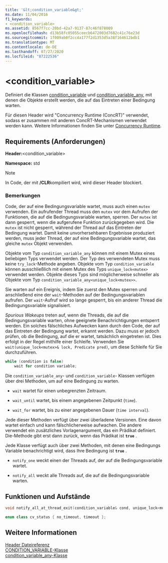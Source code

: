 ```yaml
---
title: '&lt;condition_variable&gt;'
ms.date: 11/04/2016
f1_keywords:
- <condition_variable>
ms.assetid: 8567f7cc-20bd-42a7-9137-87c46f878009
ms.openlocfilehash: d13b58fc05055ceecb6472003d7682c41c76e23d
ms.sourcegitcommit: 1f009ab0f2cc4a177f2d1353d5a38f164612bdb1
ms.translationtype: MT
ms.contentlocale: de-DE
ms.lasthandoff: 07/27/2020
ms.locfileid: "87222536"
---
```

# <a name="ltcondition_variablegt"></a>&lt;condition_variable&gt;

Definiert die Klassen [condition_variable](../standard-library/condition-variable-class.md) und [condition_variable_any](../standard-library/condition-variable-any-class.md), mit denen die Objekte erstellt werden, die auf das Eintreten einer Bedingung warten.

Für diesen Header wird "Concurrency Runtime (ConcRT)" verwendet, sodass er zusammen mit anderen ConcRT-Mechanismen verwendet werden kann. Weitere Informationen finden Sie unter [Concurrency Runtime](../parallel/concrt/concurrency-runtime.md).

## <a name="requirements"></a>Requirements (Anforderungen)

**Header:**\<condition_variable>

**Namespace:** std

> [!NOTE]
> In Code, der mit **/CLR**kompiliert wird, wird dieser Header blockiert.

### <a name="remarks"></a>Bemerkungen

Code, der auf eine Bedingungsvariable wartet, muss auch einen `mutex` verwenden. Ein aufrufender Thread muss den `mutex` vor dem Aufrufen der Funktionen, die auf die Bedingungsvariable warten, sperren. Der `mutex` ist dann gesperrt, wenn die aufgerufene Funktion zurückgegeben wird. Die `mutex` ist nicht gesperrt, während der Thread auf das Eintreten der Bedingung wartet. Damit keine unvorhersehbaren Ergebnisse produziert werden, muss jeder Thread, der auf eine Bedingungsvariable wartet, das gleiche `mutex` Objekt verwenden.

Objekte vom Typ `condition_variable_any` können mit einem Mutex eines beliebigen Typs verwendet werden. Der Typ des verwendeten Mutex muss keine `try_lock`-Methode angeben. Objekte vom Typ `condition_variable` können ausschließlich mit einem Mutex des Typs `unique_lock<mutex>` verwendet werden. Objekte dieses Typs sind möglicherweise schneller als Objekte vom Typ `condition_variable_any<unique_lock<mutex>>`.

Sie warten auf ein Ereignis, indem Sie zuerst den Mutex sperren und anschließend eine der `wait`-Methoden auf der Bedingungsvariablen aufrufen. Der `wait`-Aufruf wird so lange gesperrt, bis ein anderer Thread die Bedingungsvariable signalisiert.

*Spurious Wakeups* treten auf, wenn die Threads, die auf die Bedingungsvariable warten, ohne geeignete Benachrichtigungen entsperrt werden. Ein solches fälschliches Aufwecken kann durch den Code, der auf das Eintreten der Bedingung wartet, erkannt werden. Dazu muss er jedoch prüfen, ob die Bedingung, auf die er wartet, tatsächlich eingetreten ist. Dies erfolgt in der Regel mithilfe einer Schleife. Verwenden Sie `wait(unique_lock<mutex>& lock, Predicate pred)`, um diese Schleife für Sie durchzuführen.

```cpp
while (condition is false)
    wait for condition variable;
```

Die `condition_variable_any`- und `condition_variable`- Klassen verfügen über drei Methoden, um auf eine Bedingung zu warten.

- `wait` wartet für einen unbegrenzten Zeitraum.

- `wait_until` wartet, bis einem angegebenen Zeitpunkt (`time`).

- `wait_for` wartet, bis zu einer angegebenen Dauer (`time interval`).

Jede dieser Methoden verfügt über zwei überladene Versionen. Eine davon wartet einfach und kann fälschlicherweise aufwachen. Die andere verwendet ein zusätzliches Vorlagenargument, das ein Prädikat definiert. Die-Methode gibt erst dann zurück, wenn das Prädikat ist **`true`** .

Jede Klasse verfügt auch über zwei Methoden, mit denen eine Bedingungs Variable benachrichtigt wird, dass Ihre Bedingung ist **`true`** .

- `notify_one` weckt einen der Threads auf, der auf die Bedingungsvariable wartet.

- `notify_all` weckt alle Threads auf, die auf die Bedingungsvariable warten.

## <a name="functions-and-enums"></a>Funktionen und Aufstände

```cpp
void notify_all_at_thread_exit(condition_variable& cond, unique_lock<mutex> lk);

enum class cv_status { no_timeout, timeout };
```

## <a name="see-also"></a>Weitere Informationen

[Header Dateireferenz](../standard-library/cpp-standard-library-header-files.md)\
[CONDITION_VARIABLE-Klasse](../standard-library/condition-variable-class.md)\
[condition_variable_any-Klasse](../standard-library/condition-variable-any-class.md)
